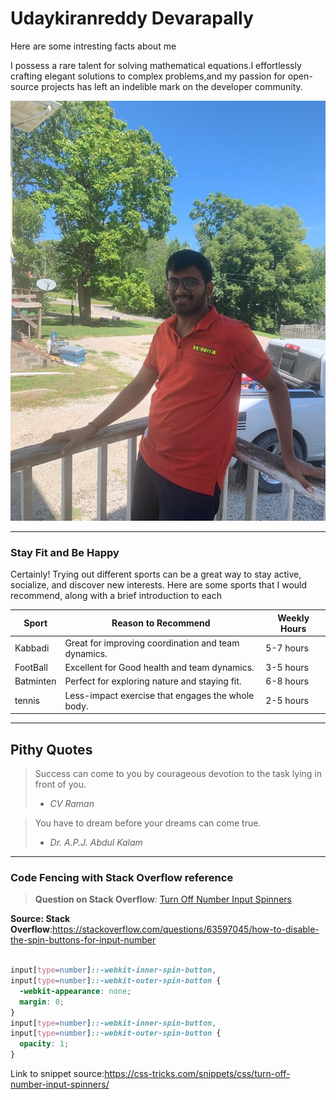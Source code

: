# Udaykiranreddy Devarapally

Here are some intresting facts about me

I possess a rare talent for solving mathematical equations.I effortlessly crafting elegant solutions to complex problems,and my passion for open-source projects has left an indelible mark on the developer community.

![Uday](UdayPhoto.jpeg)

---

### Stay Fit and Be Happy

Certainly! Trying out different sports can be a great way to stay active, socialize, and discover new interests. Here are some sports that I would recommend, along with a brief introduction to each

| Sport           | Reason to Recommend                                   | Weekly Hours |
| --------------- | ----------------------------------------------------- | ------------ |
| Kabbadi       | Great for improving coordination and team dynamics.  | 5-7 hours    |
| FootBall          | Excellent for Good health and team dynamics.      | 3-5 hours    |
| Batminten          | Perfect for exploring nature and staying fit.         | 6-8 hours    |
| tennis        | Less-impact exercise that engages the whole body.      | 2-5 hours    |

---

## Pithy Quotes

> Success can come to you by courageous devotion to the task lying in front of you.
> -  *CV Raman*

>You have to dream before your dreams can come true.
> -  *Dr. A.P.J. Abdul Kalam*

---

### Code Fencing with Stack Overflow reference

> **Question on Stack Overflow**:
[Turn Off Number Input Spinners](https://stackoverflow.com/questions/63597045/how-to-disable-the-spin-buttons-for-input-number)

**Source: Stack Overflow**:<https://stackoverflow.com/questions/63597045/how-to-disable-the-spin-buttons-for-input-number>

``` css

input[type=number]::-webkit-inner-spin-button, 
input[type=number]::-webkit-outer-spin-button { 
  -webkit-appearance: none; 
  margin: 0; 
}
input[type=number]::-webkit-inner-spin-button, 
input[type=number]::-webkit-outer-spin-button {
  opacity: 1;
}
```

Link to snippet source:<https://css-tricks.com/snippets/css/turn-off-number-input-spinners/>